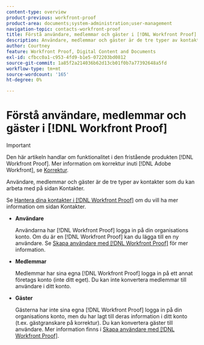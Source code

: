 ```yaml
---
content-type: overview
product-previous: workfront-proof
product-area: documents;system-administration;user-management
navigation-topic: contacts-workfront-proof
title: Förstå användare, medlemmar och gäster i [!DNL Workfront Proof]
description: Användare, medlemmar och gäster är de tre typer av kontakter som du kan arbeta med på sidan Kontakter.
author: Courtney
feature: Workfront Proof, Digital Content and Documents
exl-id: cfbcc0a1-c953-4fd9-b1e5-072203bd0812
source-git-commit: 1a85f2a214036b62d13cb01f0b7a77392648a5fd
workflow-type: tm+mt
source-wordcount: '165'
ht-degree: 0%

---
```


# Förstå användare, medlemmar och gäster i [!DNL Workfront Proof]

>[!IMPORTANT]
>
>Den här artikeln handlar om funktionalitet i den fristående produkten [!DNL Workfront Proof]. Mer information om korrektur inuti [!DNL Adobe Workfront], se [Korrektur](../../../review-and-approve-work/proofing/proofing.md).

Användare, medlemmar och gäster är de tre typer av kontakter som du kan arbeta med på sidan Kontakter.

Se [Hantera dina kontakter i [!DNL Workfront Proof]](../../../workfront-proof/wp-mnguserscontacts/contacts/manage-contacts.md) om du vill ha mer information om sidan Kontakter.

* **Användare**

   Användarna har [!DNL Workfront Proof] logga in på din organisations konto. Om du är en [!DNL Workfront Proof] kan du lägga till en ny användare. Se [Skapa användare med [!DNL Workfront Proof]](../../../workfront-proof/wp-mnguserscontacts/users/create-users.md) för mer information.

* **Medlemmar**

   Medlemmar har sina egna [!DNL Workfront Proof] logga in på ett annat företags konto (inte ditt eget). Du kan inte konvertera medlemmar till användare i ditt konto.

* **Gäster**

   Gästerna har inte sina egna [!DNL Workfront Proof] logga in på din organisations konto, men du har lagt till deras information i ditt konto (t.ex. gästgranskare på korrektur). Du kan konvertera gäster till användare. Mer information finns i [Skapa användare med [!DNL Workfront Proof]](../../../workfront-proof/wp-mnguserscontacts/users/create-users.md).
